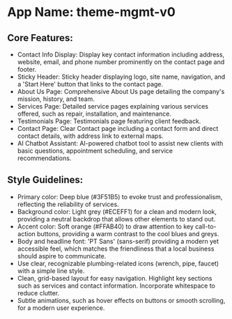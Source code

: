 # **App Name**: theme-mgmt-v0

## Core Features:

- Contact Info Display: Display key contact information including address, website, email, and phone number prominently on the contact page and footer.
- Sticky Header: Sticky header displaying logo, site name, navigation, and a 'Start Here' button that links to the contact page.
- About Us Page: Comprehensive About Us page detailing the company's mission, history, and team.
- Services Page: Detailed service pages explaining various services offered, such as repair, installation, and maintenance.
- Testimonials Page: Testimonials page featuring client feedback.
- Contact Page: Clear Contact page including a contact form and direct contact details, with address link to external maps.
- AI Chatbot Assistant: AI-powered chatbot tool to assist new clients with basic questions, appointment scheduling, and service recommendations.

## Style Guidelines:

- Primary color: Deep blue (#3F51B5) to evoke trust and professionalism, reflecting the reliability of services.
- Background color: Light grey (#ECEFF1) for a clean and modern look, providing a neutral backdrop that allows other elements to stand out.
- Accent color: Soft orange (#FFAB40) to draw attention to key call-to-action buttons, providing a warm contrast to the cool blues and greys.
- Body and headline font: 'PT Sans' (sans-serif) providing a modern yet accessible feel, which matches the friendliness that a local business should aspire to communicate.
- Use clear, recognizable plumbing-related icons (wrench, pipe, faucet) with a simple line style.
- Clean, grid-based layout for easy navigation. Highlight key sections such as services and contact information. Incorporate whitespace to reduce clutter.
- Subtle animations, such as hover effects on buttons or smooth scrolling, for a modern user experience.